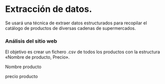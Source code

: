 # **Extracción de datos.**

Se usará una técnica de extraer datos estructurados para recopilar el catálogo de productos de diversas cadenas de supermercados.

### **Análisis del sitio web**

El objetivo es crear un fichero .csv de todos los productos con la estructura «Nombre de producto, Precio».


<p class="text_text__1DYNl" data-testid="product-name"> Nombre producto </p>
<p class="text_text__1DYNl text_inline__2pX2N text_nold__1nsB7" data-testid="price"> precio producto </p>
